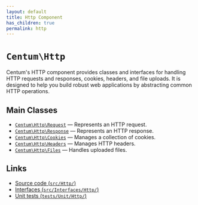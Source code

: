 ```yaml
---
layout: default
title: Http Component
has_children: true
permalink: http
---
```




# `Centum\Http`

Centum's HTTP component provides classes and interfaces for handling HTTP requests and responses, cookies, headers, and file uploads.
It is designed to help you build robust web applications by abstracting common HTTP operations.



## Main Classes

- [`Centum\Http\Request`](requests.md) — Represents an HTTP request.
- [`Centum\Http\Response`](responses.md) — Represents an HTTP response.
- [`Centum\Http\Cookies`](cookies.md) — Manages a collection of cookies.
- [`Centum\Http\Headers`](headers.md) — Manages HTTP headers.
- [`Centum\Http\Files`](files.md) — Handles uploaded files.



## Links

- [Source code (`src/Http/`)](https://github.com/SidRoberts/centum/blob/main/src/Http/)
- [Interfaces (`src/Interfaces/Http/`)](https://github.com/SidRoberts/centum/blob/main/src/Interfaces/Http/)
- [Unit tests (`tests/Unit/Http/`)](https://github.com/SidRoberts/centum/blob/main/tests/Unit/Http/)
